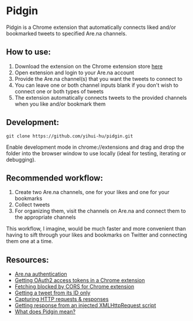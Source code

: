 # Pidgin

Pidgin is a Chrome extension that automatically connects liked and/or bookmarked tweets to specified Are.na channels.

## How to use:

1. Download the extension on the Chrome extension store [here](https://google.com)
2. Open extension and login to your Are.na account
3. Provide the Are.na channel(s) that you want the tweets to connect to
4. You can leave one or both channel inputs blank if you don't wish to connect one or both types of tweets
5. The extension automatically connects tweets to the provided channels when you like and/or bookmark them

## Development:

```
git clone https://github.com/yihui-hu/pidgin.git
```

Enable development mode in chrome://extensions and drag and drop the folder into the browser window to use locally (ideal for testing, iterating or debugging).

## Recommended workflow:

1. Create two Are.na channels, one for your likes and one for your bookmarks
2. Collect tweets
3. For organizing them, visit the channels on Are.na and connect them to the appropriate channels

This workflow, I imagine, would be much faster and more convenient than having to sift through your likes and bookmarks on Twitter and connecting them one at a time.

## Resources:
- [Are.na authentication](https://dev.are.na/documentation/authentication)
- [Getting OAuth2 access tokens in a Chrome extension](https://developer.chrome.com/docs/extensions/reference/identity/)
- [Fetching blocked by CORS for Chrome extension](https://stackoverflow.com/questions/64732755/access-to-fetch-has-been-blocked-by-cors-policy-chrome-extension-error)
- [Getting a tweet from its ID only](https://stackoverflow.com/a/68430741)
- [Capturing HTTP requests & responses](https://stackoverflow.com/questions/8939467/chrome-extension-to-read-http-response)
- [Getting response from an injected XMLHttpRequest script](https://gist.github.com/yihui-hu/43b4c5c45cb2b32cfc7d653a64c5742d)
- [What does Pidgin mean?](https://en.wikipedia.org/wiki/Pidgin)